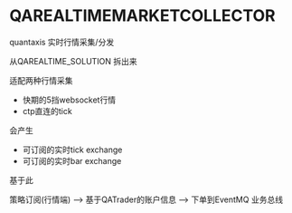 # QAREALTIMEMARKETCOLLECTOR
quantaxis 实时行情采集/分发

从QAREALTIME_SOLUTION 拆出来

适配两种行情采集

- 快期的5挡websocket行情
- ctp直连的tick


会产生

- 可订阅的实时tick exchange
- 可订阅的实时bar exchange


基于此


策略订阅(行情端) --> 基于QATrader的账户信息 --> 下单到EventMQ 业务总线
